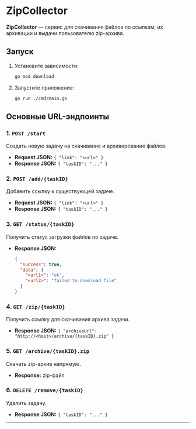 # ZipCollector

**ZipCollector** — сервис для скачивания файлов по ссылкам, их архивации и выдачи пользователю zip-архива.

## Запуск

1. Установите зависимости:
   ```sh
   go mod download
   ```
2. Запустите приложение:
   ```sh
   go run ./cmd/main.go
   ```

## Основные URL-эндпоинты

### 1. `POST /start`
Создать новую задачу на скачивание и архивирование файлов.
- **Request JSON:** `{ "link": "<url>" }`
- **Response JSON:** `{ "taskID": "..." }`

### 2. `POST /add/{taskID}`
Добавить ссылку к существующей задаче.
- **Request JSON:** `{ "link": "<url>" }`
- **Response JSON:** `{ "taskID": "..." }`

### 3. `GET /status/{taskID}`
Получить статус загрузки файлов по задаче.
- **Response JSON:**
  ```json
  {
    "success": true,
    "data": {
      "<url1>": "ok",
      "<url2>": "failed to download file"
    }
  }
  ```

### 4. `GET /zip/{taskID}`
Получить ссылку для скачивания архива задачи.
- **Response JSON:** `{ "archiveUrl": "http://<host>/archive/{taskID}.zip" }`

### 5. `GET /archive/{taskID}.zip`
Скачать zip-архив напрямую.
- **Response:** zip-файл

### 6. `DELETE /remove/{taskID}`
Удалить задачу.
- **Response JSON:** `{ "taskID": "..." }`

---